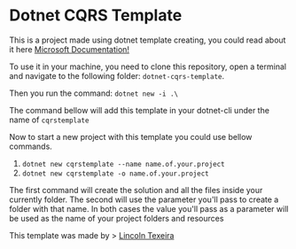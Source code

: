 # Dotnet CQRS Template

This is a project made using dotnet template creating, you could read about it 
here [Microsoft Documentation!](https://docs.microsoft.com/pt-br/dotnet/core/tutorials/cli-templates-create-project-template)

To use it in your machine, you need to clone this repository, open a terminal and navigate to the following folder:
`dotnet-cqrs-template`.

Then you run the command: 
`dotnet new -i .\ `

The command bellow will add this template in your dotnet-cli under 
the name of `cqrstemplate`

Now to start a new project with this template you could use bellow  commands.

1. `dotnet new cqrstemplate --name name.of.your.project` 
2. `dotnet new cqrstemplate -o name.of.your.project` 

The first command will create the solution and all the files 
inside your currently folder. 
The second will use the parameter you'll pass to create a folder with that name.
In both cases the value you'll pass as a parameter will be used as the 
name of your project folders and resources


This template was made by > [Lincoln Texeira](https://github.com/LincolnTx)


